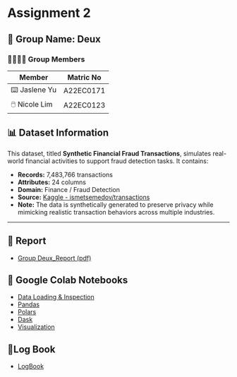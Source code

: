 # Assignment 2

## 👥 Group Name: **Deux**

### 💃🏼💃🏿 Group Members
| Member |Matric No |
|--------|-----------|
| ⌨️ Jaslene Yu | A22EC0171 |
| 🖱️ Nicole Lim | A22EC0123 |


## 📊 Dataset Information

This dataset, titled **Synthetic Financial Fraud Transactions**, simulates real-world financial activities to support fraud detection tasks. It contains:

- **Records:** 7,483,766 transactions  
- **Attributes:** 24 columns  
- **Domain:** Finance / Fraud Detection  
- **Source:** [Kaggle - ismetsemedov/transactions](https://www.kaggle.com/datasets/ismetsemedov/transactions)  
- **Note:** The data is synthetically generated to preserve privacy while mimicking realistic transaction behaviors across multiple industries.

---

## 📝 Report
- [Group Deux_Report (pdf)](https://raw.githubusercontent.com/Jingyong14/HPDP02/main/2425/assignment/asgn2/submission/Group_Deux/Deux_HPDP_Asg2.pdf)

## 🔗 Google Colab Notebooks

- [Data Loading & Inspection](https://colab.research.google.com/drive/1umw5c2AHIT4isP9yjFZYO7M3brPkVmFq#scrollTo=uzf6Sgg1yFxC)
- [Pandas](https://colab.research.google.com/drive/1F6HO2tsfqPxt6Infb8P62PWGDdFBj9uP?usp=drive_link)
- [Polars](https://colab.research.google.com/drive/1OI4LOUIh6b1Dg-9CK7wrfC-zuG9vakpd?usp=sharing)
- [Dask](https://colab.research.google.com/drive/1VbXF99l1FKJy2zV5tG9E3NYBjTxx7Jws#scrollTo=BAVgDtT1Kpfm)
- [Visualization](https://colab.research.google.com/drive/1WPv2IGLrbQRBZm8ooBz0ZRzr7e5BjQte?usp=sharing)

## 📃Log Book
- [LogBook](https://docs.google.com/spreadsheets/d/121_WVqDgm7My9mnIwD76hoyrdXapHz4TF0KxaMjAlQs/edit?usp=sharing)
